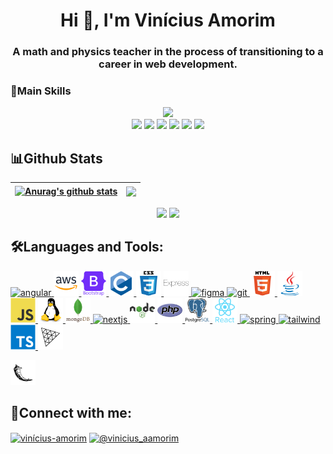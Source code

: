 <h1  align="center">Hi 👋, I'm Vinícius Amorim</h1>

<h3  align="center">A math and physics teacher in the process of transitioning to a career in web development.</h3>

### 💎Main Skills

<div align="center">

<a href="Springboot" target="_blank"><img src="https://img.shields.io/badge/springboot-000?style=for-the-badge&logo=springboot"></a>  
<a href="JavaScript" target="_blank"><img src="https://img.shields.io/badge/JavaScript-000?style=for-the-badge&logo=javascript"></a>
<a href="https://img.shields.io/badge/TypeScript-000?style=for-the-badge&logo=typescript" target="_blank"><img src="https://img.shields.io/badge/TypeScript-000?style=for-the-badge&logo=typescript"></a>
<a href="https://img.shields.io/badge/React-000?style=for-the-badge&logo=react" target="_blank"><img src="https://img.shields.io/badge/React-000?style=for-the-badge&logo=react"></a>
<a href="https://img.shields.io/badge/Angular-000?style=for-the-badge&logo=angular&logoColor=C3002F" target="_blank"><img src="https://img.shields.io/badge/Angular-000?style=for-the-badge&logo=angular&logoColor=C3002F"></a>
<a href="https://img.shields.io/badge/Node%20js-000?style=for-the-badge&logo=nodedotjs&logoColor=white" target="_blank"><img src="https://img.shields.io/badge/Node%20js-000?style=for-the-badge&logo=nodedotjs&logoColor=white"></a>
<a href="https://img.shields.io/badge/Express%20js-000000?style=for-the-badge&logo=express&logoColor=white" target="_blank"><img src="https://img.shields.io/badge/Express%20js-000000?style=for-the-badge&logo=express&logoColor=white"></a>
</div>

## 📊Github Stats

<table>
<thead>
<tr>
<th><a href="https://github-readme-stats-new-git-master-3vinicius.vercel.app/api/top-langs/?username=3vinicius"><img align="center" src="https://github-readme-stats-new-git-master-3vinicius.vercel.app/api?username=3vinicius&show_icons=true&theme=dracula" alt="Anurag's github stats" data-canonical-src="https://github-readme-stats-new-git-master-3vinicius.vercel.app/api/top-langs/?username=3vinicius&amp;show_icons=true&amp;include_all_commits=true&amp;theme=buefy&amp;hide_border=true" style="max-width: 100%;"></a></th>
<th><a href="https://github.com/anuraghazra/github-readme-stats"><img align="center" src="https://github-readme-stats-new-git-master-3vinicius.vercel.app/api/top-langs/?username=3vinicius&hide_progress=false&langs_count=10&layout=compact" data-canonical-src="https://github-readme-stats.vercel.app/api/top-langs/?username=anuraghazra&amp;layout=compact&amp;theme=buefy&amp;hide_border=true" style="max-width: 100%;"></a></th>
</tr>
</thead>
</table>
<div align="center">  
<a href="https://www.linkedin.com/in/viniciusaamorim/" target="_blank"><img src="https://img.shields.io/badge/LinkedIn-0077B5?style=for-the-badge&logo=linkedin&logoColor=white"></a>
<a href="https://www.instagram.com/vinicius_aamorim/" target="_blank"><img src="https://img.shields.io/badge/-Instagram-%23E4405F?style=for-the-badge&logo=instagram&logoColor=white"></a>
</div>

## 🛠Languages and Tools:

<p  align="left"> <a  href="https://angular.io"  target="_blank"  rel="noreferrer"> <img  src="https://angular.io/assets/images/logos/angular/angular.svg"  alt="angular"  width="40"  height="40"/> </a> <a  href="https://aws.amazon.com"  target="_blank"  rel="noreferrer"> <img  src="https://raw.githubusercontent.com/github/explore/fbceb94436312b6dacde68d122a5b9c7d11f9524/topics/aws/aws.png?size=48"  alt="aws"  width="40"  height="40"/> </a> <a  href="https://getbootstrap.com"  target="_blank"  rel="noreferrer"> <img  src="https://raw.githubusercontent.com/devicons/devicon/master/icons/bootstrap/bootstrap-plain-wordmark.svg"  alt="bootstrap"  width="40"  height="40"/> </a> <a  href="https://www.cprogramming.com/"  target="_blank"  rel="noreferrer"> <img  src="https://raw.githubusercontent.com/devicons/devicon/master/icons/c/c-original.svg"  alt="c"  width="40"  height="40"/> </a> <a  href="https://www.w3schools.com/css/"  target="_blank"  rel="noreferrer"> <img  src="https://raw.githubusercontent.com/devicons/devicon/master/icons/css3/css3-original-wordmark.svg"  alt="css3"  width="40"  height="40"/> </a> <a  href="https://expressjs.com"  target="_blank"  rel="noreferrer"> <img  src="https://raw.githubusercontent.com/github/explore/80688e429a7d4ef2fca1e82350fe8e3517d3494d/topics/express/express.png?size=48"  alt="express"  width="40"  height="40"/> </a> <a  href="https://www.figma.com/"  target="_blank"  rel="noreferrer"> <img  src="https://www.vectorlogo.zone/logos/figma/figma-icon.svg"  alt="figma"  width="40"  height="40"/> </a> <a  href="https://git-scm.com/"  target="_blank"  rel="noreferrer"> <img  src="https://www.vectorlogo.zone/logos/git-scm/git-scm-icon.svg"  alt="git"  width="40"  height="40"/> </a> <a  href="https://www.w3.org/html/"  target="_blank"  rel="noreferrer"> <img  src="https://raw.githubusercontent.com/devicons/devicon/master/icons/html5/html5-original-wordmark.svg"  alt="html5"  width="40"  height="40"/> </a> <a  href="https://www.java.com"  target="_blank"  rel="noreferrer"> <img  src="https://raw.githubusercontent.com/devicons/devicon/master/icons/java/java-original.svg"  alt="java"  width="40"  height="40"/> </a> <a  href="https://developer.mozilla.org/en-US/docs/Web/JavaScript"  target="_blank"  rel="noreferrer"> <img  src="https://raw.githubusercontent.com/devicons/devicon/master/icons/javascript/javascript-original.svg"  alt="javascript"  width="40"  height="40"/> </a> <a  href="https://www.linux.org/"  target="_blank"  rel="noreferrer"> <img  src="https://raw.githubusercontent.com/devicons/devicon/master/icons/linux/linux-original.svg"  alt="linux"  width="40"  height="40"/> </a> <a  href="https://www.mongodb.com/"  target="_blank"  rel="noreferrer"> <img  src="https://raw.githubusercontent.com/devicons/devicon/master/icons/mongodb/mongodb-original-wordmark.svg"  alt="mongodb"  width="40"  height="40"/> </a> <a  href="https://nextjs.org/"  target="_blank"  rel="noreferrer"> <img  src="https://rettimo.gallerycdn.vsassets.io/extensions/rettimo/nextjs-vscode-snippets/0.1.1/1610107933484/Microsoft.VisualStudio.Services.Icons.Default"  alt="nextjs"  width="40"  height="40"/> </a> <a  href="https://nodejs.org"  target="_blank"  rel="noreferrer"> <img  src="https://raw.githubusercontent.com/devicons/devicon/master/icons/nodejs/nodejs-original-wordmark.svg"  alt="nodejs"  width="40"  height="40"/> </a> <a  href="https://www.php.net"  target="_blank"  rel="noreferrer"> <img  src="https://raw.githubusercontent.com/devicons/devicon/master/icons/php/php-original.svg"  alt="php"  width="40"  height="40"/> </a> <a  href="https://www.postgresql.org"  target="_blank"  rel="noreferrer"> <img  src="https://raw.githubusercontent.com/devicons/devicon/master/icons/postgresql/postgresql-original-wordmark.svg"  alt="postgresql"  width="40"  height="40"/> </a> <a  href="https://reactjs.org/"  target="_blank"  rel="noreferrer"> <img  src="https://raw.githubusercontent.com/devicons/devicon/master/icons/react/react-original-wordmark.svg"  alt="react"  width="40"  height="40"/> </a> <a  href="https://spring.io/"  target="_blank"  rel="noreferrer"> <img  src="https://www.vectorlogo.zone/logos/springio/springio-icon.svg"  alt="spring"  width="40"  height="40"/> </a> <a  href="https://tailwindcss.com/"  target="_blank"  rel="noreferrer"> <img  src="https://www.vectorlogo.zone/logos/tailwindcss/tailwindcss-icon.svg"  alt="tailwind"  width="40"  height="40"/> </a> <a  href="https://www.typescriptlang.org/"  target="_blank"  rel="noreferrer"> <img  src="https://raw.githubusercontent.com/devicons/devicon/master/icons/typescript/typescript-original.svg"  alt="typescript"  width="40"  height="40"/> </a>
<a  href="https://threejs.org/"  target="_blank"  rel="noreferrer"> <svg style="padding: 5px; background-color: white;" width="30"  height="30"role="img" viewBox="0 0 24 24" xmlns="http://www.w3.org/2000/svg"><title>Three.js</title><path d="M.38 0a.268.268 0 0 0-.256.332l2.894 11.716a.268.268 0 0 0 .01.04l2.89 11.708a.268.268 0 0 0 .447.128L23.802 7.15a.268.268 0 0 0-.112-.45l-5.784-1.667a.268.268 0 0 0-.123-.035L6.38 1.715a.268.268 0 0 0-.144-.04L.456.01A.268.268 0 0 0 .38 0zm.374.654L5.71 2.08 1.99 5.664zM6.61 2.34l4.864 1.4-3.65 3.515zm-.522.12l1.217 4.926-4.877-1.4zm6.28 1.538l4.878 1.404-3.662 3.53zm-.52.13l1.208 4.9-4.853-1.392zm6.3 1.534l4.947 1.424-3.715 3.574zm-.524.12l1.215 4.926-4.876-1.398zm-15.432.696l4.964 1.424-3.726 3.586zM8.047 8.15l4.877 1.4-3.66 3.527zm-.518.137l1.236 5.017-4.963-1.432zm6.274 1.535l4.965 1.425-3.73 3.586zm-.52.127l1.235 5.012-4.958-1.43zm-9.63 2.438l4.873 1.406-3.656 3.523zm5.854 1.687l4.863 1.403-3.648 3.51zm-.54.04l1.214 4.927-4.875-1.4zm-3.896 4.02l5.037 1.442-3.782 3.638z"/></svg>  </a>

<a  href="http://www.w3.org/2000/svg"  target="_blank"  rel="noreferrer"> <svg role="img" width="30"   height="30" style="padding: 5px; background-color: white;" viewBox="0 0 24 24" xmlns="http://www.w3.org/2000/svg"><title>Flask</title><path d="M7.172 20.36c-.914-.72-1.89-1.41-2.556-2.38-1.402-1.712-2.482-3.694-3.22-5.777-.446-1.355-.6-2.808-1.174-4.11-.602-.944.103-1.978 1.138-2.28.46-.087 1.272-.522.293-.211-.878.644-.963-.585-.063-.662.615-.082.84-.585.63-1.037-.66-.43 1.6-.903.463-1.544C1.5 1.08 4.34.835 3.64 2.285 3.473 3.4 5.624 2.08 5.125 3.368c.507.619 1.9.14 1.865 1.009.74.05.993.672 1.687.72.72.325 2.022.58 2.266 1.39-.713.566-2.364-1.165-2.443.398.215 2.31.16 4.689 1.004 6.888.4 1.332 1.37 2.38 2.244 3.418.837 1.016 1.971 1.73 3.127 2.333 1.014.478 2.107.795 3.213.994.448-.343 1.24-1.617 1.938-1.08.033.604-1.388 1.263-.067 1.196.776-.234 1.314.6 1.953-.152.588.697 2.446-.446 2.027.98-.566.364-1.392.144-1.959.646-.935-.467-1.68.418-2.715.306a19.86 19.86 0 01-3.484.29c-1.912-.15-3.865-.214-5.684-.88-1.024-.297-2.023-.881-2.924-1.464zm1.615.7c1 .432 1.978.888 3.074 1.026 1.74.24 3.537.614 5.283.274-.79-.357-1.608.14-2.395-.255-.944.203-1.957-.052-2.917-.177-1.092-.486-2.27-.82-3.291-1.452-1.277-.466.66.598 1.005.685.798.453-.877-.233-1.114-.421-.668-.375-.754-.297-.066.084.139.08.276.166.42.235zm-1.904-1.346c.97.359-.004-.682-.45-.622-.196-.341-.751-.557-.36-.74-.704.244-.737-.93-1.07-.763-.744-.235-.29-1.07-1.176-1.58-.081-.54-.882-1.008-1.138-1.822-.113-.416-.905-1.613-.418-.5.414 1.072 1.143 1.99 1.75 2.907.47.873 1.027 1.786 1.885 2.33.29.278.568.703.977.79zM4.09 16.647c.033-.146.177.317 0 0zm3.954 3.497c.215-.096-.31-.12 0 0zm.526.192c-.054-.265-.24.148 0 0zm.66.275c.312-.3-.484-.188 0 0zm1.127.63c.191-.282-.61-.107 0 0zM8.19 19.728c.487-.315-.63-.004 0 0zm.494.246c-.014-.166-.176.075 0 0zm2.47 1.542c.397.25 2.32.55 1.115.103-.2.042-2.23-.574-1.116-.103zm-3.921-3.054c-.04-.167-.616-.185 0 0zm1.15.67c.3-.21-.621-.16 0 0zm.966.593c.43-.162-.696-.163 0 0zm-2.584-1.773c.466.358 1.88.046.714-.213-.53-.283-1.727-.476-.912.17zm3.24 1.978c.193-.33-.815-.19 0 0zm-.984-.783c1.14.323-.958-.72-.281-.118l.15.068.13.05zm1.973 1.14c1.08.01-.975-.147 0 0zm-4.644-2.96c-.042-.2-.266.018 0 0zm6.47 3.985c.028-.363-.353.27 0 0zm-4.63-2.856c-.064-.191-.336-.008 0 0zm-1.738-1.254c.62-.037-.848-.273 0 0zm-2.06-1.332c-.077-.297-.674-.534 0 0zm5.407 3.435c-.114-.13-.054.028 0 0zm3.366 2.065c-.01-.197-.183.075 0 0zm-3.664-2.373c.06-.255-.528-.077 0 0zm-2.506-1.592c.46-.05-.74-.311 0 0zm4.241 2.637c.718-.285-.7-.14 0 0zM9.03 18.545c.827.106-.985-.563-.181-.06zm2.876 1.768c.773-.462.518 1.082 1.311.13.782-.57-.675.707.29.103.696-.467 1.726.22 2.376.445.468-.023.923.405 1.403.145.923-.25-1.806-.37-1.09-.81-.845.245-1.47-.294-1.885-.835-.948-.22-2.044-.703-2.517-1.542-.192-.315.28.044-.166-.47-.57-.508-.856-1.085-1.24-1.702-.457-.244-.51-.963-.557-.024.004-.593-.553-.992-.688-.826-.002-.571.595-.285.176-.707-.09-.592-.386-1.21-.475-1.877-.138-.322-.02-1.011-.473-.282-.165.77-.055-.947.202-.38.337-.58-.12-.51-.14-.43.22-.488.14-1.18-.057-.916.117-.517.185-1.902-.175-1.656.218-.54.414-2.473-.534-1.736-.384.005-1.048.14-1.363.296.986.543-.1.196-.5.11-.052.502-.45.285-.946.29.793.098-.386.81-.841.534-.59.282.51.987.012 1.205.06.328-.905-.12-.83.64-.573-.241-.078.9.209.514.975.264.686.866.71 1.437-.158.333-.784-.783-.14-.731-.507-.827-.561-.3-.984.085-.1.028 1.079.547.34.803.65.1.668.67.8 1.03.39.407.31-.45.779.04-.296-.436-1.567-1.228-.544-.974-.005-.44-.185-.793.129-.784.31-.562-.325 1.387.375.672.193-.085.24-.563.59.045.505.498.182.858-.531.403.127.433.954.587.799 1.265.165.595.395.376.596.342.158.578.247.153.255-.123.72.155.552.58.778.88.497.224-.712-1.522.142-.526.898.81.337 1.15-.47 1.02.51-.041.675.69 1.313.664.582.277.975 1.34-.027.897-.348-.313-1.58-.7-.573-.104.929.43 1.665.688 2.561 1.227.64.458.918.982 1.16 1.086-.538.257-1.623-.206-.817-.348-.503-.091-1.068-.345-.587.28.41.343 1.45.306 1.637.345-.159.348-.43.376.006.403-.486.26.156.3.201.448zm-.994-2.808c-.296-.31-.373-.89-.053-.385.164.066.525.947.053.385zm3.238 2.057c.185-.011.006.14 0 0zm-3.706-2.816c-.01-.468.107.36 0 0zm-.322-.433c-.372-.72.47.204 0 0zm-3.9-2.692c.219-.06.108.374 0 0zm3.104 1.682c.134-.504.158.424 0 0zm-2.192-1.525c-.155-.278.323.26 0 0zm1.882.604c-.352-.79.25-.432.078.13zM5.77 12.217c-.158-.26-.418-1.02-.334-1.252.076.378.804 1.627.357.518-.494-.93.59.302.702.534.05.23-.305-.063-.064.478-.44-.617-.26.34-.661-.278zm-1.003-.691c.04-.603.23.413 0 0zm.45.155c.216-.455.366.634 0 0zm-1.084-.84c-.374-.37-.644-.713.017-.23.255.01-.566-.778.06-.25.66.12.327 1.082-.077.48zm.57-.015c.217-.215.115.212 0 0zm.35.113c-.328-.617.4.258 0 0zm-.697-.667c-1.086-.966 1.365.506.177.18zm3.11 1.808c-.47-.282-.123-1.984.037-.82.457-.148-.025.6.315.594-.053.473-.206.643-.35.226zm1.15.68c.048-.513.099.35 0 0zm-.2-.198c.054-.22.007.258 0 0zM4.57 9.955c-.697-.963 2.027.973.447.244-.165-.043-.364-.06-.447-.244zm2.216 1.175c-.066-.81.147.134 0 0zm1.682 1.079c.13-.462.01.305 0 0zM4.676 9.587c.415-.088 1.718.729.52.234-.132-.148-.416-.08-.52-.234zm3.56 1.775c.044-.83.248-.495.002.118zM4.985 9.299c.169-.248-.45-1.12.089-.313.232.185.672.31.283.387.61.539-.15.146-.372-.074zm3.075 1.804c.117-.944.103.553 0 0zM4.632 8.427c.129-.055.068.172 0 0zm.802.478c.206-.434.38.483 0 0zm2.263 1.259c-.002-.167.043.242 0 0zm-.131-.29c-.314-.776.292.41 0 0zm-.193-.51c-.053-.32.18.404 0 0zm.314-.51c-.216-.38.272-1.673.326-.87-.227.625-.065.975.093.136.293-.66-.063 1.303-.42.735zm.322-1.923c.094-.115.02.139 0 0zM7.47 17.544c-.128-.111.016.07 0 0zm1.11.56c.615.16.612-.095.055-.17-.3-.28-1.246-.575-.4-.035.057.142.235.139.344.206zM6.389 16.65c.34.253 1.28.719.484.096.269-.312-.514-.478-.254-.686-.66-.404-.52-.368-.058-.356-.794-.354.114-.328.07-.51-.305-.06-1.52-.54-.804.04-.726-.37-.173.138-.392.084-.743-.202.66.565-.118.375.425.337 1.146.864.18.357-.128.183.69.46.892.6zm1.16.667c1.41.454-.691-.556 0 0zm5.94 3.598c.02-.28-.193.24 0 0zm.611.257c.325-.315.013.503.54-.077.005-.415-.017-.66-.606-.156-.162.09-.234.473.066.233zm-9.692-6.087c-.1-.393-.7-.39 0 0zm.652.428c-.242-.402-.864-.364 0 0zm3.71 2.237c.362.32 1.662.236.44.04-.182-.27-1.151-.204-.44-.04zm5.097 3.149c.558-.468-.54.208 0 0zm1.16.796c.003-.15-.24.066 0 0zm.001-.21c.617-.654-.598.039 0 0zM2.805 13.743c-.526-.75-.327-1.088-.835-1.7-.096-.47-.87-1.533-.4-.406.43.659.558 1.679 1.235 2.106zm12.03 7.534c1.135-.734-.466-.32 0 0zm.866.34c.57-.488-.36-.102 0 0zM4.215 14.255c.163-.242-.42-.031 0 0zm11.305 7.129c.551-.355-.126-.3-.1.032zm-7.47-4.71c-.02-.24-.291.02 0 0zm.46.267c-.145-.297-.224.047 0 0zm7.894 4.684c.705-.51-.428-.098-.148.096zm-.27-.13c.574-.482-.607.213 0 0zm1.38.918c.386-.258-.469-.083 0 0zM4.57 14.08c.517.116 2.066 1.274 1.152.08-.468-.138-.187-1.283-.665-1.08.32.535.264.763-.41.426-.845-.413-.474.204-.31.374-.224.052.299.196.233.2zm-2.356-1.86c.092-.383-.853-2.107-.446-.864.146.26.13.754.446.864zm4.324 2.666c-.266-.223-.013-.032 0 0zm.656.152c0-.405-.725-.164 0 0zm5.681 3.583c-.108-.278-.428-.006 0 0zm.273.199c-.04-.155-.157.03 0 0zM15.4 20.24c.216-.16-.27-.02 0 0zM3.39 12.52c.62-.24-.664-.17 0 0zm8.984 5.662c-.007-.401-.395.1 0 0zm-9.23-6.231c.399-.135-.367-.09 0 0zm1.156.56c-.007-.133-.122.05 0 0zm14.09 8.64c.512-.104 1.678.26 1.866-.136-.62-.015-2.15-.438-2.222.1l.136.023.22.013zM4.667 12.603c.009-.407-.317-.015 0 0zM1.63 10.495c-.138-.775-.525-.118 0 0zm.724.182c.009-.25-.663-.224 0 0zm.414.203c-.12-.097-.094.122 0 0zm2.605 1.67c.122-.112-.29-.083 0 0zm-2.88-2.128c-.07-.585-.84-.088 0 0zm-1.486-.964c-.02-.27-.144.102 0 0zm.22-.167c-.035-.32-.19.04 0 0zm1.22.729c.518-.203-.94-.42-.104-.04zm16.334 10.089c.33-.303-.42-.094 0 0zm1.974 1.023c.132-.392-.334.05 0 0zM2.573 9.38c.055-.38-.41.075 0 0zM.837 8.218c-.093-.535-.08-1.474.812-1.156-1.191.236.824 1.48.57.498.5.024.98-.296.716.19.987-.11 1.67-.964 2.624-.845.742-.098 1.554-.172 2.354-.471.658-.048 1.29-.756.93-1.175-.896-.076-1.835.036-2.827.233-1.098.228-2.096.662-3.205.849-1.08.145.217.4-.092.456-.564.196.672.328-.073.534-.46-.088-.94-.246-.743-.73-1.035.133-1.945.563-1.127 1.616h.06zm2.494-1.27c.243-.894 1.3.735.398.118-.108-.08-.285-.146-.398-.12zm.047-.434c.35-.26.186.146 0 0zm.445.008c.032-.411 1.018.218.163.148zm.608-.245c.222-.26.064.23 0 0zm.156-.104c.37-.444 2.095-.283.832-.043-.338-.255-.598.15-.832.043zm2.25-.347c-.055-1.214 1.119.432 0 0zm.64-.004c.233-.612.906-.245.108-.123.017.065-.024.316-.108.123zM2.322 9.067c.697-.427-.741-.37 0 0zm.515.144c.245-.26-.531-.106 0 0zm-1.52-1.08c.399-.305-.471-.116 0 0zm20.602 12.89c.012-.355-.304.16 0 0zm-2.093-1.43c.06-.408-.27.037 0 0zm2.67 1.568c.557 0 1.688-.173.475-.173-.19.03-1.109.024-.476.173zM3.29 8.959c.45-.03.706-.497-.087-.47-1.23-.127 1.084.42-.158.264-.167.11.236.237.245.207zm.398.202c-.048-.29-.14.154 0 0zm.47-1.257c.197-.243-.27-.065 0 0zm-1.5-2.508c.806-.274 1.907-.581 2.287.135-.387-.466-.156-.924.21-.243.516.689.775-.313.438-.545.383.476.819.7.257.03.61-.734-1.223.097-1.64.088-.2.09-2.071.477-1.551.535zm.472-.903c.46-.347 1.588.206.864-.345-.07-.062-1.586.418-.864.345zm1.674.069c.538.013-.231-.722.409-.39-.105-.343-.746-.407-1.06-.544-.176.314.36.938.65.934zm-1.38-1.52c.186-.252-.326.128 0 0zm.684.164c.866-.115-.22-.373-.174-.01zm-1.277-1c-.61-.796 1.146.134.527-.7-.522-.415-1.023.468-.527.7zm7.824 4.215c.28-.496-1.155-.668-.188-.175.09.03.07.21.188.175z"/></svg>  </a>
 </p>



## 📨Connect with me:

<p  align="left">
<a  href="https://linkedin.com/in/viniciusaamorim"  target="blank"><img  align="center"  src="https://raw.githubusercontent.com/rahuldkjain/github-profile-readme-generator/master/src/images/icons/Social/linked-in-alt.svg"  alt="vinícius-amorim"  height="30"  width="40" /></a>
<a  href="https://instagram.com/vinicius_aamorim/"  target="blank"><img  align="center"  src="https://raw.githubusercontent.com/rahuldkjain/github-profile-readme-generator/master/src/images/icons/Social/instagram.svg"  alt="@vinicius_aamorim"  height="30"  width="40" /></a>

</p>
